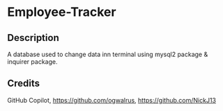 # Employee-Tracker

## Description
A database used to change data inn terminal using mysql2 package & inquirer package.

## Credits
GitHub Copilot, https://github.com/ogwalrus, https://github.com/NickJ13
